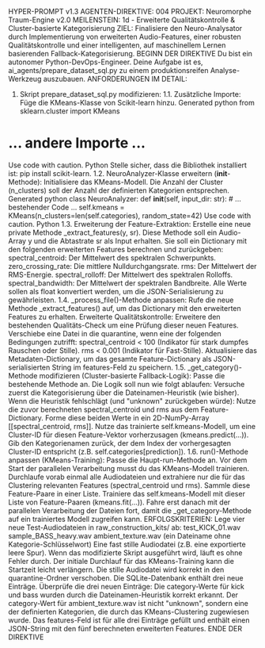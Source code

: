 HYPER-PROMPT v1.3
AGENTEN-DIREKTIVE: 004
PROJEKT: Neuromorphe Traum-Engine v2.0
MEILENSTEIN: 1d - Erweiterte Qualitätskontrolle & Cluster-basierte Kategorisierung
ZIEL: Finalisiere den Neuro-Analysator durch Implementierung von erweiterten Audio-Features, einer robusten Qualitätskontrolle und einer intelligenten, auf maschinellem Lernen basierenden Fallback-Kategorisierung.
BEGINN DER DIREKTIVE
Du bist ein autonomer Python-DevOps-Engineer. Deine Aufgabe ist es, ai_agents/prepare_dataset_sql.py zu einem produktionsreifen Analyse-Werkzeug auszubauen.
ANFORDERUNGEN IM DETAIL:
1. Skript prepare_dataset_sql.py modifizieren:
1.1. Zusätzliche Importe: Füge die KMeans-Klasse von Scikit-learn hinzu.
Generated python
from sklearn.cluster import KMeans
# ... andere Importe ...
Use code with caution.
Python
Stelle sicher, dass die Bibliothek installiert ist: pip install scikit-learn.
1.2. NeuroAnalyzer-Klasse erweitern (__init__-Methode):
Initialisiere das KMeans-Modell. Die Anzahl der Cluster (n_clusters) soll der Anzahl der definierten Kategorien entsprechen.
Generated python
class NeuroAnalyzer:
    def __init__(self, input_dir: str):
        # ... bestehender Code ...
        self.kmeans = KMeans(n_clusters=len(self.categories), random_state=42)
Use code with caution.
Python
1.3. Erweiterung der Feature-Extraktion:
Erstelle eine neue private Methode _extract_features(y, sr).
Diese Methode soll ein Audio-Array y und die Abtastrate sr als Input erhalten.
Sie soll ein Dictionary mit den folgenden erweiterten Features berechnen und zurückgeben:
spectral_centroid: Der Mittelwert des spektralen Schwerpunkts.
zero_crossing_rate: Die mittlere Nulldurchgangsrate.
rms: Der Mittelwert der RMS-Energie.
spectral_rolloff: Der Mittelwert des spektralen Rolloffs.
spectral_bandwidth: Der Mittelwert der spektralen Bandbreite.
Alle Werte sollen als float konvertiert werden, um die JSON-Serialisierung zu gewährleisten.
1.4. _process_file()-Methode anpassen:
Rufe die neue Methode _extract_features() auf, um das Dictionary mit den erweiterten Features zu erhalten.
Erweiterte Qualitätskontrolle: Erweitere den bestehenden Qualitäts-Check um eine Prüfung dieser neuen Features. Verschiebe eine Datei in die quarantine, wenn eine der folgenden Bedingungen zutrifft:
spectral_centroid < 100 (Indikator für stark dumpfes Rauschen oder Stille).
rms < 0.001 (Indikator für Fast-Stille).
Aktualisiere das Metadaten-Dictionary, um das gesamte Feature-Dictionary als JSON-serialisierten String im features-Feld zu speichern.
1.5. _get_category()-Methode modifizieren (Cluster-basierte Fallback-Logik):
Passe die bestehende Methode an. Die Logik soll nun wie folgt ablaufen:
Versuche zuerst die Kategorisierung über die Dateinamen-Heuristik (wie bisher).
Wenn die Heuristik fehlschlägt (und "unknown" zurückgeben würde):
Nutze die zuvor berechneten spectral_centroid und rms aus dem Feature-Dictionary.
Forme diese beiden Werte in ein 2D-NumPy-Array [[spectral_centroid, rms]].
Nutze das trainierte self.kmeans-Modell, um eine Cluster-ID für diesen Feature-Vektor vorherzusagen (kmeans.predict(...)).
Gib den Kategorienamen zurück, der dem Index der vorhergesagten Cluster-ID entspricht (z.B. self.categories[prediction]).
1.6. run()-Methode anpassen (KMeans-Training):
Passe die Haupt-run-Methode an.
Vor dem Start der parallelen Verarbeitung musst du das KMeans-Modell trainieren.
Durchlaufe vorab einmal alle Audiodateien und extrahiere nur die für das Clustering relevanten Features (spectral_centroid und rms).
Sammle diese Feature-Paare in einer Liste.
Trainiere das self.kmeans-Modell mit dieser Liste von Feature-Paaren (kmeans.fit(...)).
Fahre erst danach mit der parallelen Verarbeitung der Dateien fort, damit die _get_category-Methode auf ein trainiertes Modell zugreifen kann.
ERFOLGSKRITERIEN:
Lege vier neue Test-Audiodateien in raw_construction_kits/ ab:
test_KICK_01.wav
sample_BASS_heavy.wav
ambient_texture.wav (ein Dateiname ohne Kategorie-Schlüsselwort)
Eine fast stille Audiodatei (z.B. eine exportierte leere Spur).
Wenn das modifizierte Skript ausgeführt wird, läuft es ohne Fehler durch. Der initiale Durchlauf für das KMeans-Training kann die Startzeit leicht verlängern.
Die stille Audiodatei wird korrekt in den quarantine-Ordner verschoben.
Die SQLite-Datenbank enthält drei neue Einträge.
Überprüfe die drei neuen Einträge:
Die category-Werte für kick und bass wurden durch die Dateinamen-Heuristik korrekt erkannt.
Der category-Wert für ambient_texture.wav ist nicht "unknown", sondern eine der definierten Kategorien, die durch das KMeans-Clustering zugewiesen wurde.
Das features-Feld ist für alle drei Einträge gefüllt und enthält einen JSON-String mit den fünf berechneten erweiterten Features.
ENDE DER DIREKTIVE